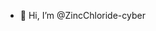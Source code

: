- 👋 Hi, I’m @ZincChloride-cyber


<!---
ZincChloride-cyber/ZincChloride-cyber is a ✨ special ✨ repository because its `README.md` (this file) appears on your GitHub profile.
You can click the Preview link to take a look at your changes.
--->
